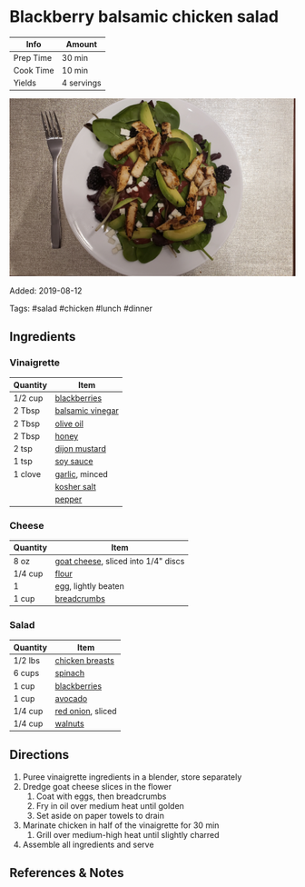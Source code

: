 # Blackberry balsamic chicken salad

| Info      | Amount     |
| --------- | ---------- |
| Prep Time | 30 min     |
| Cook Time | 10 min     |
| Yields    | 4 servings |

![Blackberry balsamic chicken salad](../_assets/blackberry-balsamic-salad.jpg)

Added: 2019-08-12

Tags: #salad #chicken #lunch #dinner

## Ingredients

### Vinaigrette

| Quantity | Item                                                    |
| -------- | ------------------------------------------------------- |
| 1/2 cup  | [blackberries](../_ingredients/blackberry.md)           |
| 2 Tbsp   | [balsamic vinegar](../_ingredients/balsamic-vinegar.md) |
| 2 Tbsp   | [olive oil](../_ingredients/olive-oil.md)               |
| 2 Tbsp   | [honey](../_ingredients/honey.md)                       |
| 2 tsp    | [dijon mustard](../_ingredients/dijon-mustard.md)       |
| 1 tsp    | [soy sauce](../_ingredients/soy-sauce.md)               |
| 1 clove  | [garlic](../_ingredients/garlic.md), minced             |
|          | [kosher salt](../_ingredients/kosher-salt.md)           |
|          | [pepper](../_ingredients/pepper.md)                     |

### Cheese

| Quantity | Item                                                                  |
| -------- | --------------------------------------------------------------------- |
| 8 oz     | [goat cheese](../_ingredients/goat-cheese.md), sliced into 1/4" discs |
| 1/4 cup  | [flour](../_ingredients/flour.md)                                     |
| 1        | [egg](../_ingredients/egg.md), lightly beaten                         |
| 1 cup    | [breadcrumbs](../_ingredients/breadcrumbs.md)                         |

### Salad

| Quantity | Item                                                 |
| -------- | ---------------------------------------------------- |
| 1/2 lbs  | [chicken breasts](../_ingredients/chicken-breast.md) |
| 6 cups   | [spinach](../_ingredients/spinach.md)                |
| 1 cup    | [blackberries](../_ingredients/blackberry.md)        |
| 1 cup    | [avocado](../_ingredients/avocado.md)                |
| 1/4 cup  | [red onion](../_ingredients/red-onion.md), sliced    |
| 1/4 cup  | [walnuts](../_ingredients/walnuts.md)                |

## Directions

1. Puree vinaigrette ingredients in a blender, store separately
2. Dredge goat cheese slices in the flower
   1. Coat with eggs, then breadcrumbs
   2. Fry in oil over medium heat until golden
   3. Set aside on paper towels to drain
3. Marinate chicken in half of the vinaigrette for 30 min
   1. Grill over medium-high heat until slightly charred
4. Assemble all ingredients and serve

## References & Notes

[^1]: [Original recipe](https://www.closetcooking.com/blackberry-balsamic-grilled-chicken/)
